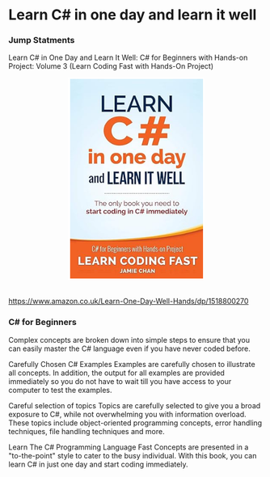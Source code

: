 # Learn C# in one day and learn it well

### Jump Statments

Learn C# in One Day and Learn It Well: C# for Beginners with Hands-on Project: Volume 3 (Learn Coding Fast with Hands-On Project)
<br>

<div align="center">
    <a href="https://www.amazon.co.uk/Learn-One-Day-Well-Hands/dp/1518800270" target="_blank">
        <img alt="lamp" src="https://github.com/Valikahn/HelloWorldAgain/blob/master/img/book.png">
    </a>
</div>

<br>

https://www.amazon.co.uk/Learn-One-Day-Well-Hands/dp/1518800270

### C# for Beginners
Complex concepts are broken down into simple steps to ensure that you can easily master the C# language even if you have never coded before.

Carefully Chosen C# Examples
Examples are carefully chosen to illustrate all concepts. In addition, the output for all examples are provided immediately so you do not have to wait till you have access to your computer to test the examples.

Careful selection of topics
Topics are carefully selected to give you a broad exposure to C#, while not overwhelming you with information overload. These topics include object-oriented programming concepts, error handling techniques, file handling techniques and more.

Learn The C# Programming Language Fast
Concepts are presented in a "to-the-point" style to cater to the busy individual. With this book, you can learn C# in just one day and start coding immediately.